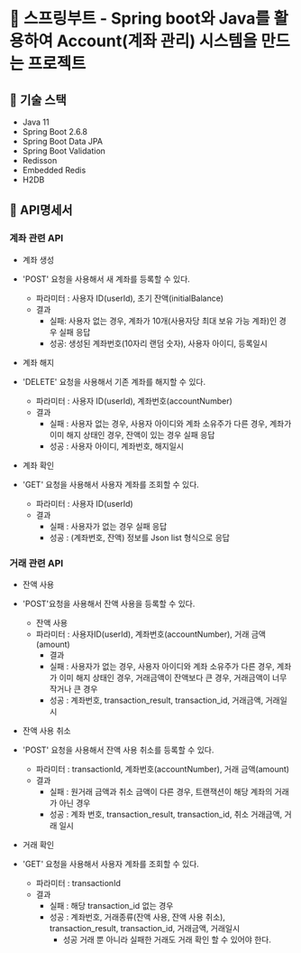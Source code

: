 # 📕 스프링부트 - Spring boot와 Java를 활용하여 Account(계좌 관리) 시스템을 만드는 프로젝트

## 🔧 기술 스택

- Java 11
- Spring Boot 2.6.8
- Spring Boot Data JPA
- Spring Boot Validation
- Redisson
- Embedded Redis
- H2DB

## 📖 API명세서

### 계좌 관련 API

- 계좌 생성
- 'POST' 요청을 사용해서 새 계좌를 등록할 수 있다.
  - 파라미터 : 사용자 ID(userId), 초기 잔액(initialBalance)
  - 결과
    - 실패: 사용자 없는 경우, 계좌가 10개(사용자당 최대 보유 가능 계좌)인 경우 실패 응답
    - 성공: 생성된 계좌번호(10자리 랜덤 숫자), 사용자 아이디, 등록일시

- 계좌 해지
- 'DELETE' 요청을 사용해서 기존 계좌를 해지할 수 있다.
  - 파라미터 : 사용자 ID(userId), 계좌번호(accountNumber)
  - 결과
    - 실패 : 사용자 없는 경우, 사용자 아이디와 계좌 소유주가 다른 경우, 계좌가 이미 해지 상태인 경우, 잔액이 있는 경우 실패 응답
    - 성공 : 사용자 아이디, 계좌번호, 해지일시
    
- 계좌 확인
- 'GET' 요청을 사용해서 사용자 계좌를 조회할 수 있다. 
  - 파라미터 : 사용자 ID(userId)
  - 결과
    - 실패 : 사용자가 없는 경우 실패 응답
    - 성공 : (계좌번호, 잔액) 정보를 Json list 형식으로 응답
  

### 거래 관련 API

- 잔액 사용
- 'POST'요청을 사용해서 잔액 사용을 등록할 수 있다.
  - 잔액 사용
  - 파라미터 : 사용자ID(userId), 계좌번호(accountNumber), 거래 금액(amount)
    - 결과
    - 실패 : 사용자가 없는 경우, 사용자 아이디와 계좌 소유주가 다른 경우, 계좌가 이미 해지 상태인 경우, 거래금액이 잔액보다 큰 경우, 거래금액이 너무 작거나 큰 경우
    - 성공 : 계좌번호, transaction_result, transaction_id, 거래금액, 거래일시

- 잔액 사용 취소
- 'POST' 요청을 사용해서 잔액 사용 취소를 등록할 수 있다.
  - 파라미터 : transactionId, 계좌번호(accountNumber), 거래 금액(amount)
  - 결과
    - 실패 : 원거래 금액과 취소 금액이 다른 경우, 트랜잭션이 해당 계좌의 거래가 아닌 경우
    - 성공 : 계좌 번호, transaction_result, transaction_id, 취소 거래금액, 거래 일시

- 거래 확인
- 'GET' 요청을 사용해서 사용자 계좌를 조회할 수 있다.
  - 파라미터 : transactionId
  - 결과
    - 실패 : 해당 transaction_id 없는 경우
    - 성공 : 계좌번호, 거래종류(잔액 사용, 잔액 사용 취소), transaction_result, transaction_id, 거래금액, 거래일시
      - 성공 거래 뿐 아니라 실패한 거래도 거래 확인 할 수 있어야 한다.

